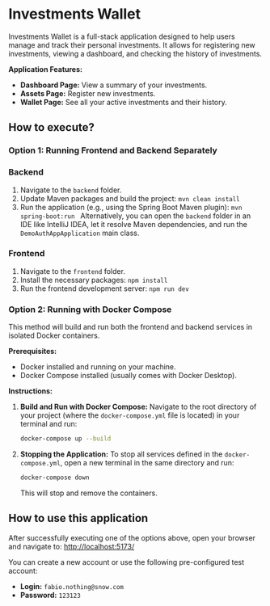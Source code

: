# Investments Wallet
Investments Wallet is a full-stack application designed to help users manage and track their personal investments. It allows for registering new investments, viewing a dashboard, and checking the history of investments.

**Application Features:** 
* **Dashboard Page:** View a summary of your investments. 
* **Assets Page:** Register new investments. 
* **Wallet Page:** See all your active investments and their history.

## How to execute?
### Option 1: Running Frontend and Backend Separately
### Backend
1. Navigate to the `backend` folder.
2. Update Maven packages and build the project: ```mvn clean install ``` 
3. Run the application (e.g., using the Spring Boot Maven plugin): ```mvn spring-boot:run ``` 
Alternatively, you can open the `backend` folder in an IDE like IntelliJ IDEA, let it resolve Maven dependencies, and run the `DemoAuthAppApplication` main class.
### Frontend
1. Navigate to the `frontend` folder. 
2. Install the necessary packages: ```npm install ``` 
3. Run the frontend development server: ```npm run dev ```

### Option 2: Running with Docker Compose

This method will build and run both the frontend and backend services in isolated Docker containers.

**Prerequisites:**
* Docker installed and running on your machine.
* Docker Compose installed (usually comes with Docker Desktop).

**Instructions:**
1.  **Build and Run with Docker Compose:**
    Navigate to the root directory of your project (where the `docker-compose.yml` file is located) in your terminal and run:
    ```bash
    docker-compose up --build
    ```

2.  **Stopping the Application:**
    To stop all services defined in the `docker-compose.yml`, open a new terminal in the same directory and run:
    ```bash
    docker-compose down
    ```
    This will stop and remove the containers.

## How to use this application
After successfully executing one of the options above, open your browser and navigate to: [http://localhost:5173/](http://localhost:5173/)

You can create a new account or use the following pre-configured test account: 
* **Login:** `fabio.nothing@snow.com` 
* **Password:** `123123`

